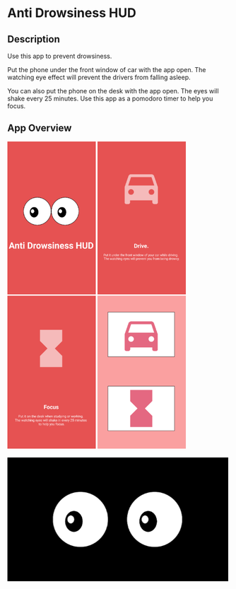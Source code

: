 # Anti Drowsiness HUD

## Description

Use this app to prevent drowsiness.

Put the phone under the front window of car with the app open.
The watching eye effect will prevent the drivers from falling asleep.

You can also put the phone on the desk with the app open.
The eyes will shake every 25 minutes.
Use this app as a pomodoro timer to help you focus.

## App Overview

<img src="img/overview.png" alt="app overview" width="200"/>
<img src="img/overview1.png" alt="app overview" width="200"/><br>
<img src="img/overview2.png" alt="app overview" width="200"/>
<img src="img/overview4.png" alt="app overview" width="200"/> <br><br>
<img src="img/overview5.png" alt="app overview" width="500"/>